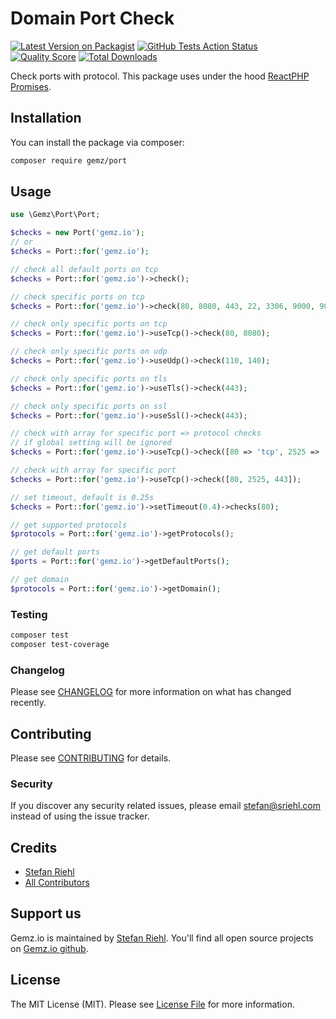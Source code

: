 # Domain Port Check

[![Latest Version on Packagist](https://img.shields.io/packagist/v/gemz/port.svg?style=flat-square)](https://packagist.org/packages/gemz/port)
[![GitHub Tests Action Status](https://img.shields.io/github/workflow/status/gemzio/port/run-tests?label=tests)](https://github.com/gemzio/port/actions?query=workflow%3Arun-tests+branch%3Amaster)
[![Quality Score](https://img.shields.io/scrutinizer/g/gemzio/port.svg?style=flat-square)](https://scrutinizer-ci.com/g/gemzio/port)
[![Total Downloads](https://img.shields.io/packagist/dt/gemz/port.svg?style=flat-square)](https://packagist.org/packages/gemz/port)

Check ports with protocol. This package uses under the hood [ReactPHP Promises](https://github.com/reactphp/promise).

## Installation

You can install the package via composer:

```bash
composer require gemz/port
```

## Usage

``` php
use \Gemz\Port\Port;

$checks = new Port('gemz.io');
// or
$checks = Port::for('gemz.io');

// check all default ports on tcp
$checks = Port::for('gemz.io')->check();

// check specific ports on tcp
$checks = Port::for('gemz.io')->check(80, 8080, 443, 22, 3306, 9000, 9001);

// check only specific ports on tcp
$checks = Port::for('gemz.io')->useTcp()->check(80, 8080);

// check only specific ports on udp
$checks = Port::for('gemz.io')->useUdp()->check(110, 140);

// check only specific ports on tls
$checks = Port::for('gemz.io')->useTls()->check(443);

// check only specific ports on ssl
$checks = Port::for('gemz.io')->useSsl()->check(443);

// check with array for specific port => protocol checks
// if global setting will be ignored
$checks = Port::for('gemz.io')->useTcp()->check([80 => 'tcp', 2525 => 'udp', 443 => 'tls']);

// check with array for specific port 
$checks = Port::for('gemz.io')->useTcp()->check([80, 2525, 443]);

// set timeout, default is 0.25s
$checks = Port::for('gemz.io')->setTimeout(0.4)->checks(80);

// get supported protocols
$protocols = Port::for('gemz.io')->getProtocols();

// get default ports
$ports = Port::for('gemz.io')->getDefaultPorts();

// get domain
$protocols = Port::for('gemz.io')->getDomain();

```

### Testing

``` bash
composer test
composer test-coverage
```

### Changelog

Please see [CHANGELOG](CHANGELOG.md) for more information on what has changed recently.

## Contributing

Please see [CONTRIBUTING](CONTRIBUTING.md) for details.

### Security

If you discover any security related issues, please email stefan@sriehl.com instead of using the issue tracker.

## Credits

- [Stefan Riehl](https://github.com/stefanriehl)
- [All Contributors](../../contributors)

## Support us

Gemz.io is maintained by [Stefan Riehl](https://github.com/stefanriehl). You'll find all open source
projects on [Gemz.io github](https://github.com/gemzio).

## License

The MIT License (MIT). Please see [License File](LICENSE.md) for more information.
